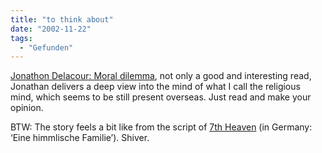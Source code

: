 ```yaml
---
title: "to think about"
date: "2002-11-22"
tags:
  - "Gefunden"
---
```


[Jonathon Delacour: Moral dilemma](https://web.archive.org/web/20030709194937/http://weblog.delacour.net/archives/000767.html "Jonathon Delacour: Moral dilemma"), not only a good and interesting read, Jonathan delivers a deep view into the mind of what I call the religious mind, which seems to be still present overseas. Just read and make your opinion.

BTW: The story feels a bit like from the script of [7th Heaven](https://web.archive.org/web/20030709194937/http://www.thewb.com/Shows/Show/0,7353,%7C%7C152,00.html) (in Germany: ‘Eine himmlische Familie’). Shiver.
